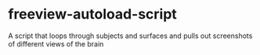 # freeview-autoload-script
A script that loops through subjects and surfaces and pulls out screenshots of different views of the brain
